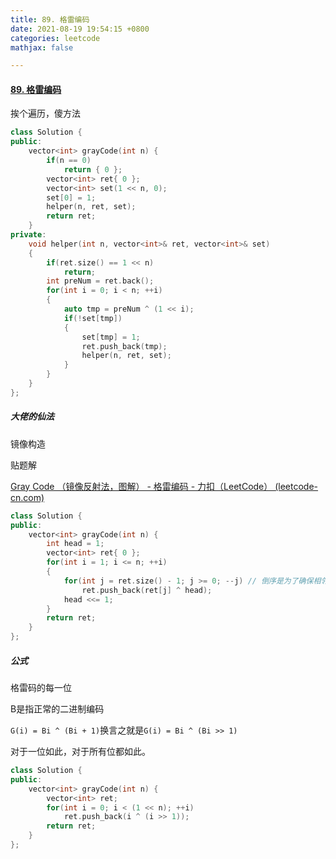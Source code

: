 ```yaml
---
title: 89. 格雷编码
date: 2021-08-19 19:54:15 +0800
categories: leetcode
mathjax: false

---
```


#### [89. 格雷编码](https://leetcode-cn.com/problems/gray-code/)



挨个遍历，傻方法

```c++
class Solution {
public:
    vector<int> grayCode(int n) {
        if(n == 0)
            return { 0 };
        vector<int> ret{ 0 };
        vector<int> set(1 << n, 0);
        set[0] = 1;
        helper(n, ret, set);
        return ret;
    }   
private:
    void helper(int n, vector<int>& ret, vector<int>& set)
    {
        if(ret.size() == 1 << n)
            return;
        int preNum = ret.back();
        for(int i = 0; i < n; ++i)
        {
            auto tmp = preNum ^ (1 << i);
            if(!set[tmp])
            {
                set[tmp] = 1;
                ret.push_back(tmp);
                helper(n, ret, set);
            }
        }
    }
};
```



##### 大佬的仙法



镜像构造



贴题解

[Gray Code （镜像反射法，图解） - 格雷编码 - 力扣（LeetCode） (leetcode-cn.com)](https://leetcode-cn.com/problems/gray-code/solution/gray-code-jing-xiang-fan-she-fa-by-jyd/)

```c++
class Solution {
public:
    vector<int> grayCode(int n) {
        int head = 1;
        vector<int> ret{ 0 };
        for(int i = 1; i <= n; ++i)
        {
            for(int j = ret.size() - 1; j >= 0; --j) // 倒序是为了确保相邻只有一个不同
                ret.push_back(ret[j] ^ head);
            head <<= 1;
        }
        return ret;
    }
};
```



#####  公式

格雷码的每一位

B是指正常的二进制编码

`G(i) = Bi ^ (Bi + 1)`换言之就是`G(i) = Bi ^ (Bi >> 1)`

对于一位如此，对于所有位都如此。

```c++
class Solution {
public:
    vector<int> grayCode(int n) {
        vector<int> ret;
        for(int i = 0; i < (1 << n); ++i)
            ret.push_back(i ^ (i >> 1));
        return ret;
    }
};
```

